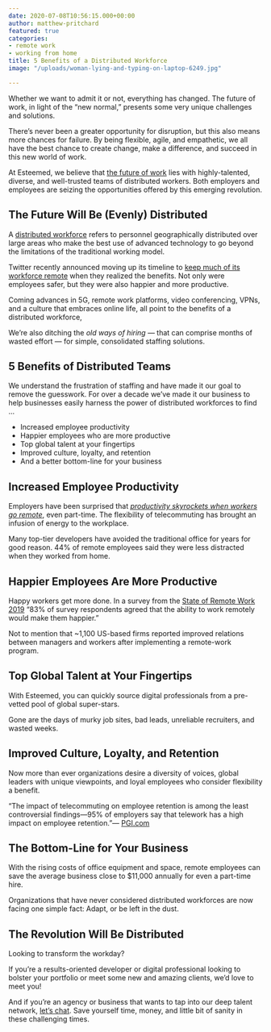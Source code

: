 ```yaml
---
date: 2020-07-08T10:56:15.000+00:00
author: matthew-pritchard
featured: true
categories:
- remote work
- working from home
title: 5 Benefits of a Distributed Workforce
image: "/uploads/woman-lying-and-typing-on-laptop-6249.jpg"

---
```

Whether we want to admit it or not, everything has changed. The future of work, in light of the “new normal,” presents some very unique challenges and solutions.

There’s never been a greater opportunity for disruption, but this also means more chances for failure. By being flexible, agile, and empathetic, we all have the best chance to create change, make a difference, and succeed in this new world of work.

At Esteemed, we believe that [the future of work](https://esteemed.io/blog/2020/07/25/5-reasons-why-you-should-join-a-talent-network/) lies with highly-talented, diverse, and well-trusted teams of distributed workers. Both employers and employees are seizing the opportunities offered by this emerging revolution.

## The Future Will Be (Evenly) Distributed

A [distributed workforce](https://medium.com/smart-office/how-a-distributed-workforce-makes-employees-work-smarter-a46febf3cb35) refers to personnel geographically distributed over large areas who make the best use of advanced technology to go beyond the limitations of the traditional working model.

Twitter recently announced moving up its timeline to [keep much of its workforce remote](https://www.buzzfeednews.com/article/alexkantrowitz/twitter-will-allow-employees-to-work-at-home-forever) when they realized the benefits. Not only were employees safer, but they were also happier and more productive.

Coming advances in 5G, remote work platforms, video conferencing, VPNs, and a culture that embraces online life, all point to the benefits of a distributed workforce,

We’re also ditching the _old ways of hiring_ — that can comprise months of wasted effort — for simple, consolidated staffing solutions.

## 5 Benefits of Distributed Teams

We understand the frustration of staffing and have made it our goal to remove the guesswork. For over a decade we’ve made it our business to help businesses easily harness the power of distributed workforces to find ...

* Increased employee productivity
* Happier employees who are more productive
* Top global talent at your fingertips
* Improved culture, loyalty, and retention
* And a better bottom-line for your business

## Increased Employee Productivity

Employers have been surprised that [_productivity skyrockets when workers go remote_](https://esteemed.io/blog/2020/08/01/can-remote-work-increase-employee-productivity/ "Read more on employee productivity"), even part-time. The flexibility of telecommuting has brought an infusion of energy to the workplace.

Many top-tier developers have avoided the traditional office for years for good reason. 44% of remote employees said they were less distracted when they worked from home.

## Happier Employees Are More Productive

Happy workers get more done. In a survey from the [State of Remote Work 2019](https://www.owllabs.com/state-of-remote-work/2019) “83% of survey respondents agreed that the ability to work remotely would make them happier.”

Not to mention that \~1,100 US-based firms reported improved relations between managers and workers after implementing a remote-work program.

## Top Global Talent at Your Fingertips

With Esteemed, you can quickly source digital professionals from a pre-vetted pool of global super-stars.

Gone are the days of murky job sites, bad leads, unreliable recruiters, and wasted weeks.

## Improved Culture, Loyalty, and Retention

Now more than ever organizations desire a diversity of voices, global leaders with unique viewpoints, and loyal employees who consider flexibility a benefit.

“The impact of telecommuting on employee retention is among the least controversial findings—95% of employers say that telework has a high impact on employee retention.”— [PGI.com](https://www.pgi.com/blog/2019/11/how-telecommuting-saves-money-and-the-planet-too/)

## The Bottom-Line for Your Business

With the rising costs of office equipment and space, remote employees can save the average business close to $11,000 annually for even a part-time hire.

Organizations that have never considered distributed workforces are now facing one simple fact: Adapt, or be left in the dust.

## The Revolution Will Be Distributed

Looking to transform the workday?

If you’re a results-oriented developer or digital professional looking to bolster your portfolio or meet some new and amazing clients, we’d love to meet you!

And if you’re an agency or business that wants to tap into our deep talent network, [let’s chat](/pricing/ "Let's Connect!"). Save yourself time, money, and little bit of sanity in these challenging times.